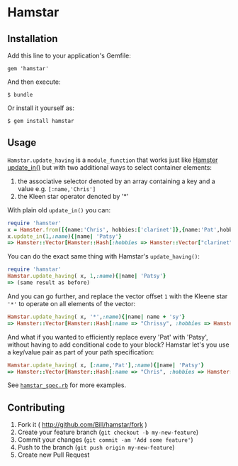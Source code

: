 # Hamstar



## Installation

Add this line to your application's Gemfile:

    gem 'hamstar'

And then execute:

    $ bundle

Or install it yourself as:

    $ gem install hamstar

## Usage

`Hamstar.update_having` is a `module_function` that works just like [Hamster update_in()](https://github.com/hamstergem/hamster#transformations) but with two additional ways to select container elements:

1. the associative selector denoted by an array containing a key and a value e.g. `[:name,'Chris']`
2. the Kleen star operator denoted by '*'

With plain old `update_in()` you can:

```ruby
require 'hamster'
x = Hamster.from([{name:'Chris', hobbies:['clarinet']},{name:'Pat',hobbies:['bird watching','rugby']}])
x.update_in(1,:name){|name| 'Patsy'}
=> Hamster::Vector[Hamster::Hash[:hobbies => Hamster::Vector["clarinet"], :name => "Chris"], Hamster::Hash[:hobbies => Hamster::Vector["bird watching", "rugby"], :name => "Patsy"]]
```

You can do the exact same thing with Hamstar's `update_having()`:

```ruby
require 'hamstar'
Hamstar.update_having( x, 1,:name){|name| 'Patsy'}
=> (same result as before)
```

And you can go further, and replace the vector offset `1` with the Kleene star `'*'` to operate on all elements of the vector:

```ruby
Hamstar.update_having( x, '*',:name){|name| name + 'sy'}
=> Hamster::Vector[Hamster::Hash[:name => "Chrissy", :hobbies => Hamster::Vector["clarinet"]], Hamster::Hash[:name => "Patsy", :hobbies => Hamster::Vector["bird watching", "rugby"]]]
```

And what if you wanted to efficiently replace every 'Pat' with 'Patsy', without having to add conditional code to your block? Hamstar let's you use a key/value pair as part of your path specification:

```ruby
Hamstar.update_having( x, [:name,'Pat'],:name){|name| 'Patsy'}
=> Hamster::Vector[Hamster::Hash[:name => "Chris", :hobbies => Hamster::Vector["clarinet"]], Hamster::Hash[:name => "Patsy", :hobbies => Hamster::Vector["bird watching", "rugby"]]]
```

See [`hamstar_spec.rb`](file://spec/hamstar_spec.rb) for more examples.


## Contributing

1. Fork it ( http://github.com/Bill/hamstar/fork )
2. Create your feature branch (`git checkout -b my-new-feature`)
3. Commit your changes (`git commit -am 'Add some feature'`)
4. Push to the branch (`git push origin my-new-feature`)
5. Create new Pull Request
